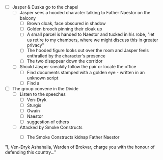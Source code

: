 - [ ] Jasper & Duska go to the chapel
	- [ ] Jasper sees a hooded character talking to Father Naestor on the balcony
		- [ ] Brown cloak, face obscured in shadow
		- [ ] Golden brooch pinning their cloak up
		- [ ] A small parcel is handed to Naestor and tucked in his robe, "let us retire to my chambers, where we might discuss this in greater privacy"
		- [ ] The hooded figure looks out over the room and Jasper feels enthralled by the character's presence
		- [ ] The two disappear down the corridor 
	- [ ] Should Jasper sneakily follow the pair or locate the office
		- [ ] Find documents stamped with a golden eye - written in an unknown script
		- [ ] Find a 
- [ ] The group convene in the Divide
	- [ ] Listen to the speeches
		- [ ] Ven-Dryk
		- [ ] Sturgis
		- [ ] Owain
		- [ ] Naestor
		- [ ] suggestion of others
	- [ ] Attacked by Smoke Constructs
		- [ ] The Smoke Constructs kidnap Father Naestor


"I, Ven-Dryk Ashahalla, Warden of Brokvar, charge you with the honour of defending this country..."